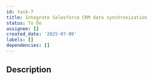 ```yaml
---
id: task-7
title: Integrate Salesforce CRM data synchronization
status: To Do
assignee: []
created_date: '2025-07-09'
labels: []
dependencies: []
---
```


## Description

